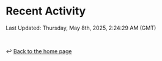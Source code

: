 # Recent Activity

<!--RECENT_ACTIVITY:start-->
<!--RECENT_ACTIVITY:end-->

<!--RECENT_ACTIVITY:last_update-->
Last Updated: Thursday, May 8th, 2025, 2:24:29 AM (GMT)
<!--RECENT_ACTIVITY:last_update_end-->

<br>

↩️ [Back to the home page](/README.md)
